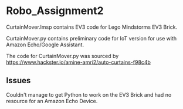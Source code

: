 # Robo_Assignment2

CurtainMover.lmsp contains EV3 code for Lego Mindstorms EV3 Brick.

CurtainMover.py contains preliminary code for IoT version for use with Amazon Echo/Google Assistant.

The code for CurtainMover.py was sourced by https://www.hackster.io/amine-amri2/auto-curtains-f98c4b

## Issues

Couldn't manage to get Python to work on the EV3 Brick and had no resource for an Amazon Echo Device.
